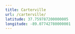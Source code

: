 ```yaml
---
title: Carterville
url: /carterville/
latitude: 37.759787200000005
longitude: -89.07742780000001
---
```

